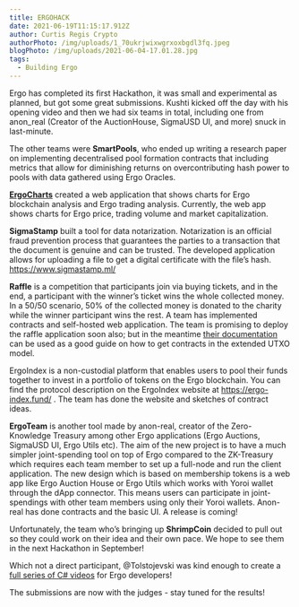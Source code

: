 ```yaml
---
title: ERGOHACK
date: 2021-06-19T11:15:17.912Z
author: Curtis Regis Crypto
authorPhoto: /img/uploads/1_70ukrjwixwgrxoxbgdl3fq.jpeg
blogPhoto: /img/uploads/2021-06-04-17.01.28.jpg
tags:
  - Building Ergo
---
```

Ergo has completed its first Hackathon, it was small and experimental as planned, but got some great submissions. Kushti kicked off the day with his opening video and then we had six teams in total, including one from anon_real (Creator of the AuctionHouse, SigmaUSD UI, and more) snuck in last-minute.

The other teams were **SmartPools**, who ended up writing a research paper on implementing decentralised pool formation contracts that including metrics that allow for diminishing returns on overcontributing hash power to pools with data gathered using Ergo Oracles.

**[ErgoCharts](https://github.com/abeledovictor/ergo-charts)** created a web application that shows charts for Ergo blockchain analysis and Ergo trading analysis. Currently, the web app shows charts for Ergo price, trading volume and market capitalization.

**SigmaStamp** built a tool for data notarization. Notarization is an official fraud prevention process that guarantees the parties to a transaction that the document is genuine and can be trusted. The developed application allows for uploading a file to get a digital certificate with the file’s hash. <https://www.sigmastamp.ml/>

**Raffle** is a competition that participants join via buying tickets, and in the end, a participant with the winner’s ticket wins the whole collected money. In a 50/50 scenario, 50% of the collected money is donated to the charity while the winner participant wins the rest. A team has implemented contracts and self-hosted web application. The team is promising to deploy the raffle application soon also; but in the meantime [their documentation](https://github.com/NazeriMahdi2001/Raffle-Doc) can be used as a good guide on how to get contracts in the extended UTXO model. 

ErgoIndex is a non-custodial platform that enables users to pool their funds together to invest in a portfolio of tokens on the Ergo blockchain. You can find the protocol description on the ErgoIndex website at <https://ergo-index.fund/> . The team has done the website and sketches of contract ideas. 

**ErgoTeam** is another tool made by anon-real, creator of the Zero-Knowledge Treasury among other Ergo applications (Ergo Auctions, SigmaUSD UI, Ergo Utils etc).  The aim of the new project is to have a much simpler joint-spending tool on top of Ergo compared to the ZK-Treasury which requires each team member to set up a full-node and run the client application. The new design which is based on membership tokens is a web app like Ergo Auction House or Ergo Utils which works with Yoroi wallet through the dApp connector. This means users can participate in joint-spendings with other team members using only their Yoroi wallets. Anon-real has done contracts and the basic UI. A release is coming!

Unfortunately, the team who’s bringing up **ShrimpCoin** decided to pull out so they could work on their idea and their own pace. We hope to see them in the next Hackathon in September!

Which not a direct participant, @Tolstojevski was kind enough to create a [full series of C# videos](https://www.youtube.com/playlist?list=PLUWruihtE-HtL-JZk8Vb4Yn_H18aE3rb6) for Ergo developers!

The submissions are now with the judges - stay tuned for the results!